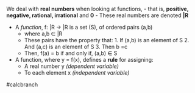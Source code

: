 We deal with **real numbers** when looking at functions, 
	- that is, __positive, negative, rational, irrational__ and __0__
	- These real numbers are denoted **|R**
- A *function*, f: |R -> |R is a set (S), of ordered pairs (a,b) 
	- where a,b ∈ |R
	- These pairs have the property that:
		 <span class='red'>1. If (a,b) is an element of S
		2. And (a,c) is an element of S
		3. Then b =c
		</span>
	- Then, f(a) = b if and only if, (a,b) ∈ S
- A function, where y = f(x), defines a **rule** for assigning:
	- A real number y *(dependent variable)*
	- To each element x *(independent variable)*

#calcbranch 